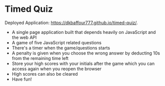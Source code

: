 # Timed Quiz
Deployed Application: https://dkbaffour777.github.io/timed-quiz/.
  - A single page application built that depends heavily on JavaScript and the web API
  - A game of five JavaScript related questions
  - There's a timer when the game/questions starts
  - A penalty is given when you choose the wrong answer by deducting 10s from the remaining time left
  - Store your high scores with your initials after the game which you can access again when you reopen the browser
  - High scores can also be cleared
  - Have fun!
